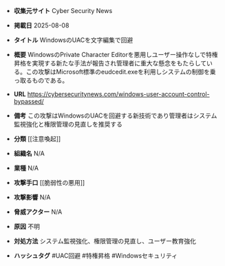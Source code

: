 - **収集元サイト**
Cyber Security News

- **掲載日**
2025-08-08

- **タイトル**
WindowsのUACを文字編集で回避

- **概要**
WindowsのPrivate Character Editorを悪用しユーザー操作なしで特権昇格を実現する新たな手法が報告され管理者に重大な懸念をもたらしている。この攻撃はMicrosoft標準のeudcedit.exeを利用しシステムの制御を乗っ取るものである。

- **URL**
https://cybersecuritynews.com/windows-user-account-control-bypassed/

- **備考**
この攻撃はWindowsのUACを回避する新技術であり管理者はシステム監視強化と権限管理の見直しを推奨する

- **分類**
[[注意喚起]]

- **組織名**
N/A

- **業種**
N/A

- **攻撃手口**
[[脆弱性の悪用]]

- **攻撃影響**
N/A

- **脅威アクター**
N/A

- **原因**
不明

- **対処方法**
システム監視強化、権限管理の見直し、ユーザー教育強化

- **ハッシュタグ**
#UAC回避 #特権昇格 #Windowsセキュリティ

